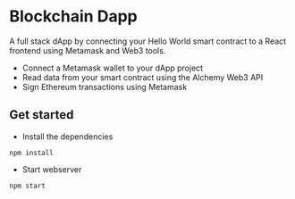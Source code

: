 # Blockchain Dapp
A full stack dApp by connecting your Hello World smart contract to a React frontend using Metamask and Web3 tools.
- Connect a Metamask wallet to your dApp project
- Read data from your smart contract using the Alchemy Web3 API
- Sign Ethereum transactions using Metamask

## Get started
- Install the dependencies
```
npm install
```
- Start webserver
```
npm start
```

